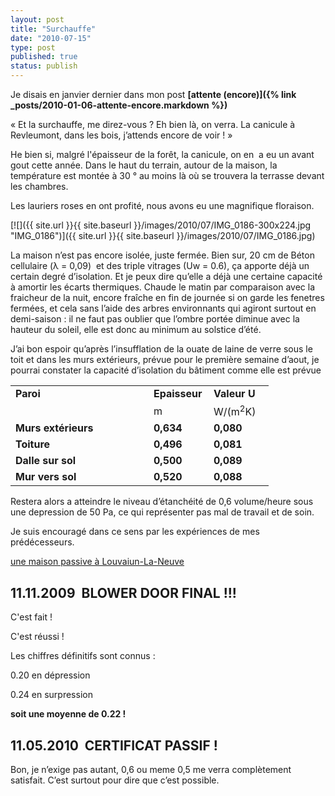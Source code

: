 ```yaml
---
layout: post
title: "Surchauffe"
date: "2010-07-15"
type: post
published: true
status: publish
---
```


Je disais en janvier dernier dans mon post **[attente (encore)]({% link _posts/2010-01-06-attente-encore.markdown %})**

« Et la surchauffe, me direz-vous ? Eh bien là, on verra. La canicule à Revleumont, dans les bois, j’attends encore de voir ! »

He bien si, malgré l'épaisseur de la forêt, la canicule, on en  a eu un avant gout cette année. Dans le haut du terrain, autour de la maison, la température est montée à 30 ° au moins là où se trouvera la terrasse devant les chambres.

Les lauriers roses en ont profité, nous avons eu une magnifique floraison.

[![]({{ site.url }}{{ site.baseurl }}/images/2010/07/IMG_0186-300x224.jpg "IMG_0186")]({{ site.url }}{{ site.baseurl }}/images/2010/07/IMG_0186.jpg)

La maison n’est pas encore isolée, juste fermée. Bien sur, 20 cm de Béton cellulaire (λ = 0,09)  et des triple vitrages (Uw = 0.6), ça apporte déjà un certain degré d’isolation. Et je peux dire qu’elle a déjà une certaine capacité à amortir les écarts thermiques. Chaude le matin par comparaison avec la fraicheur de la nuit, encore fraîche en fin de journée si on garde les fenetres fermées, et cela sans l’aide des arbres environnants qui agiront surtout en demi-saison : il ne faut pas oublier que l’ombre portée diminue avec la hauteur du soleil, elle est donc au minimum au solstice d’été.

J’ai bon espoir qu’après l’insufflation de la ouate de laine de verre sous le toit et dans les murs extérieurs, prévue pour le première semaine d’aout, je pourrai constater la capacité d’isolation du bâtiment comme elle est prévue

<table border="0" cellspacing="0" cellpadding="0" width="365"><tbody><tr><td width="205"><strong>Paroi</strong></td><td width="80"><strong>Epaisseur</strong></td><td width="80"><strong>Valeur U</strong></td></tr><tr><td width="205"></td><td width="80">m</td><td width="80">W/(m<sup>2</sup>K)</td></tr><tr><td width="205"><strong>Murs extérieurs</strong></td><td width="80"><strong>0,634</strong></td><td width="80"><strong>0,080</strong></td></tr><tr><td width="205"><strong>Toiture</strong></td><td width="80"><strong>0,496</strong></td><td width="80"><strong>0,081</strong></td></tr><tr><td width="205"><strong>Dalle sur sol</strong></td><td width="80"><strong>0,500</strong></td><td width="80"><strong>0,089</strong></td></tr><tr><td width="205"><strong>Mur vers sol</strong></td><td width="80"><strong>0,520</strong></td><td width="80"><strong>0,088</strong></td></tr></tbody></table>

Restera alors a atteindre le niveau d’étanchéité de 0,6 volume/heure sous une depression de 50 Pa, ce qui représenter pas mal de travail et de soin.

Je suis encouragé dans ce sens par les expériences de mes prédécesseurs.

[une maison passive à Louvaiun-La-Neuve](http://lln-maison-passive.skynetblogs.be/)

## 11.11.2009  **BLOWER DOOR FINAL !!!**

C'est fait !

C'est réussi !

Les chiffres définitifs sont connus :

0.20 en dépression

0.24 en surpression

**soit une moyenne de 0.22 !**

## 11.05.2010  **CERTIFICAT PASSIF !**

Bon, je n’exige pas autant, 0,6 ou meme 0,5 me verra complètement satisfait. C’est surtout pour dire que c’est possible.
